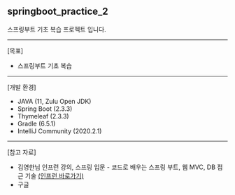 ## springboot_practice_2

스프링부트 기초 복습 프로젝트 입니다.

***

[목표]
+ 스프링부트 기초 복습

***

[개발 환경]
+ JAVA (11, Zulu Open JDK)
+ Spring Boot (2.3.3)
+ Thymeleaf (2.3.3)
+ Gradle (6.5.1)
+ IntelliJ Community (2020.2.1)

***

[참고 자료]
+ 김영한님 인프런 강의, 스프링 입문 - 코드로 배우는 스프링 부트, 웹 MVC, DB 접근 기술 [(인프런 바로가기)](https://www.inflearn.com/course/%EC%8A%A4%ED%94%84%EB%A7%81-%EC%9E%85%EB%AC%B8-%EC%8A%A4%ED%94%84%EB%A7%81%EB%B6%80%ED%8A%B8/dashboard "인프런 바로가기")
+ 구글
